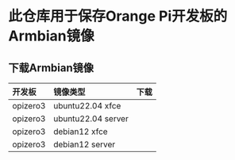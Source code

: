 # 此仓库用于保存Orange Pi开发板的Armbian镜像

## 下载Armbian镜像

开发板 | 镜像类型 | 下载 |
|:--|:--|:--|
| opizero3 |ubuntu22.04 xfce ||
| opizero3 |ubuntu22.04 server ||
| opizero3 |debian12 xfce ||
| opizero3 |debian12 server ||
